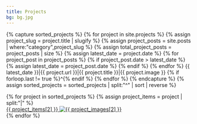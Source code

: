 ```yaml
---
title: Projects
bg: bg.jpg
---
```


{% capture sorted_projects %}
	{% for project in site.projects %}
		{% assign project_slug = project.title | slugify %}
		{% assign project_posts = site.posts | where:"category",project_slug %}
		{% assign total_project_posts = project_posts | size %}
		{% assign latest_date = project.date %}
		{% for project_post in project_posts %}
			{% if project_post.date > latest_date %}
				{% assign latest_date = project_post.date %}
			{% endif %}
		{% endfor %}
		{{ latest_date }}|{{ project.url }}|{{ project.title }}|{{ project.image }}
		{% if forloop.last != true %}^{% endif %}
	{% endfor %}
{% endcapture %}
{% assign sorted_projects = sorted_projects | split:"^" | sort | reverse %}

<div id="projects">
	{% for project in sorted_projects %}
	{% assign project_items = project | split:"|" %}
	<article class="project">
	    <a href="{{ project_items[1] }}">
	    	<span>{{ project_items[2] }}</span>
	    	<img alt="{{ project_images[2] }}" src="/img/content/{{ project_items[2] | slugify }}/{{ project_items[3] }}">
	    </a>
	</article>
	{% endfor %}
</div>
